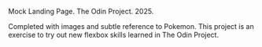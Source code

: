 Mock Landing Page. The Odin Project. 2025.


Completed with images and subtle reference to Pokemon.
This project is an exercise to try out new flexbox skills learned in The Odin Project.